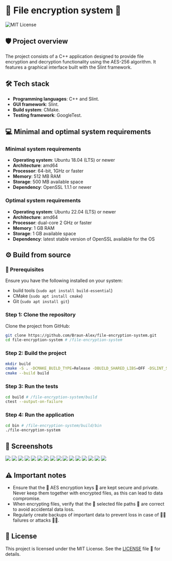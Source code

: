 # 🔐 File encryption system 🔐

![MIT License](https://img.shields.io/badge/License-MIT-green.svg)

## 🛡️ Project overview

The project consists of a C++ application designed to provide file encryption and decryption functionality using the AES-256 algorithm.
It features a graphical interface built with the Slint framework.

## 🛠 Tech stack

- **Programming languages**: C++ and Slint.
- **GUI framework**: Slint.
- **Build system**: CMake.
- **Testing framework**: GoogleTest.

## 💻 Minimal and optimal system requirements

### Minimal system requirements

- **Operating system**: Ubuntu 18.04 (LTS) or newer
- **Architecture**: amd64
- **Processor**: 64-bit, 1GHz or faster
- **Memory**: 512 MB RAM
- **Storage**: 500 MB available space
- **Dependency**: OpenSSL 1.1.1 or newer

### Optimal system requirements

- **Operating system**: Ubuntu 22.04 (LTS) or newer
- **Architecture**: amd64
- **Processor**: dual-core 2 GHz or faster
- **Memory**: 1 GB RAM
- **Storage**: 1 GB available space
- **Dependency**: latest stable version of OpenSSL available for the OS

## ⚙️ Build from source

### 🔧 Prerequisites

Ensure you have the following installed on your system:

- build tools (`sudo apt install build-essential`)
- CMake (`sudo apt install cmake`)
- Git (`sudo apt install git`)

### Step 1: Clone the repository

Clone the project from GitHub:

```bash
git clone https://github.com/Braun-Alex/file-encryption-system.git
cd file-encryption-system # /file-encryption-system
```

### Step 2: Build the project

```bash
mkdir build
cmake -S . -DCMAKE_BUILD_TYPE=Release -DBUILD_SHARED_LIBS=OFF -DSLINT_STYLE=material -B build
cmake --build build
```

### Step 3: Run the tests

```bash
cd build # /file-encryption-system/build
ctest --output-on-failure
```

### Step 4: Run the application

```bash
cd bin # /file-encryption-system/build/bin
./file-encryption-system
```

## 📌 Screenshots

![](./docs/1.png)
![](./docs/2.png)
![](./docs/3.png)
![](./docs/4.png)
![](./docs/5.png)
![](./docs/6.png)
![](./docs/7.png)
![](./docs/8.png)
![](./docs/9.png)
![](./docs/10.png)
![](./docs/11.png)
![](./docs/12.png)
![](./docs/13.png)
![](./docs/14.png)
![](./docs/15.png)
![](./docs/16.png)

## ⚠️ Important notes

- Ensure that the 🔑 AES encryption keys 🔑 are kept secure and private. Never keep them together with encrypted files, as this can lead to data
  compromise.
- When encrypting files, verify that the 🔗 selected file paths 🔗 are correct to avoid accidental data loss.
- Regularly create backups of important data to prevent loss in case of 🕵️‍♂️ failures or attacks 🕵️‍♂️.

## 📜 License

This project is licensed under the MIT License. See the [LICENSE](LICENSE) file 📝 for details.
